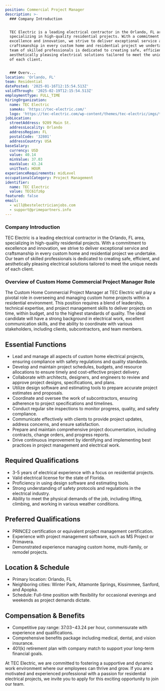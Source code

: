 ```yaml
---
position: Commercial Project Manager
description: >-
  ### Company Introduction


  TEC Electric is a leading electrical contractor in the Orlando, FL area,
  specializing in high-quality residential projects. With a commitment to
  excellence and innovation, we strive to deliver exceptional service and
  craftsmanship in every custom home and residential project we undertake. Our
  team of skilled professionals is dedicated to creating safe, efficient, and
  aesthetically pleasing electrical solutions tailored to meet the unique needs
  of each client.


  ### Overv...
location: 'Orlando, FL'
team: Residential
datePosted: '2025-01-16T12:15:54.513Z'
validThrough: '2025-02-19T12:15:54.513Z'
employmentType: FULL_TIME
hiringOrganization:
  name: TEC Electric
  sameAs: 'https://tec-electric.com/'
  logo: 'https://tec-electric.com/wp-content/themes/tec-electric/imgs/tec-logo.png'
jobLocation:
  streetAddress: 9209 Main St.
  addressLocality: Orlando
  addressRegion: FL
  postalCode: '32801'
  addressCountry: USA
baseSalary:
  currency: USD
  value: 40.14
  minValue: 37.03
  maxValue: 43.24
  unitText: HOUR
experienceRequirements: midLevel
occupationalCategory: Project Management
identifier:
  name: TEC Electric
  value: TEC61fz6p
featured: false
email:
  - will@bestelectricianjobs.com
  - support@primepartners.info
---
```




### Company Introduction

TEC Electric is a leading electrical contractor in the Orlando, FL area, specializing in high-quality residential projects. With a commitment to excellence and innovation, we strive to deliver exceptional service and craftsmanship in every custom home and residential project we undertake. Our team of skilled professionals is dedicated to creating safe, efficient, and aesthetically pleasing electrical solutions tailored to meet the unique needs of each client.

### Overview of Custom Home Commercial Project Manager Role

The Custom Home Commercial Project Manager at TEC Electric will play a pivotal role in overseeing and managing custom home projects within a residential environment. This position requires a blend of leadership, technical expertise, and project management skills to deliver projects on time, within budget, and to the highest standards of quality. The ideal candidate will have a strong background in electrical work, excellent communication skills, and the ability to coordinate with various stakeholders, including clients, subcontractors, and team members.

## Essential Functions

- Lead and manage all aspects of custom home electrical projects, ensuring compliance with safety regulations and quality standards.
- Develop and maintain project schedules, budgets, and resource allocations to ensure timely and cost-effective project delivery.
- Collaborate with architects, designers, and engineers to review and approve project designs, specifications, and plans.
- Utilize design software and estimating tools to prepare accurate project estimates and proposals.
- Coordinate and oversee the work of subcontractors, ensuring adherence to project specifications and timelines.
- Conduct regular site inspections to monitor progress, quality, and safety compliance.
- Communicate effectively with clients to provide project updates, address concerns, and ensure satisfaction.
- Prepare and maintain comprehensive project documentation, including contracts, change orders, and progress reports.
- Drive continuous improvement by identifying and implementing best practices in project management and electrical work.

## Required Qualifications

- 3-5 years of electrical experience with a focus on residential projects.
- Valid electrical license for the state of Florida.
- Proficiency in using design software and estimating tools.
- Strong understanding of safety protocols and regulations in the electrical industry.
- Ability to meet the physical demands of the job, including lifting, climbing, and working in various weather conditions.

## Preferred Qualifications

- PRINCE2 certification or equivalent project management certification.
- Experience with project management software, such as MS Project or Primavera.
- Demonstrated experience managing custom home, multi-family, or remodel projects.

## Location & Schedule

- Primary location: Orlando, FL
- Neighboring cities: Winter Park, Altamonte Springs, Kissimmee, Sanford, and Apopka.
- Schedule: Full-time position with flexibility for occasional evenings and weekends as project demands dictate.

## Compensation & Benefits

- Competitive pay range: $37.03-$43.24 per hour, commensurate with experience and qualifications.
- Comprehensive benefits package including medical, dental, and vision insurance.
- 401(k) retirement plan with company match to support your long-term financial goals.

At TEC Electric, we are committed to fostering a supportive and dynamic work environment where our employees can thrive and grow. If you are a motivated and experienced professional with a passion for residential electrical projects, we invite you to apply for this exciting opportunity to join our team.
